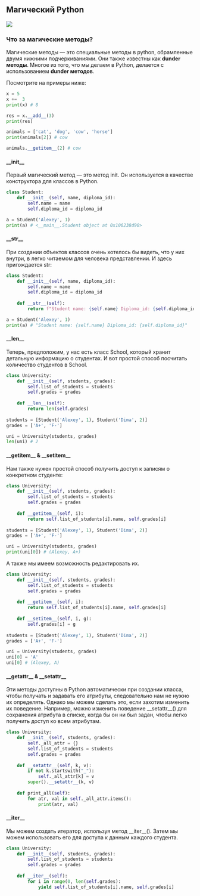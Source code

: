 ## Магический Python

![](python-images/magic.gif)

### Что за магические методы?

Магические методы — это специальные методы в python, обрамленные двумя нижними подчеркиваниями. Они также известны как **dunder методы**. Многое из того, что мы делаем в Python, делается с использованием **dunder методов**.

Посмотрите на примеры ниже:

```python
x = 5
x +=  3
print(x) # 8

res = x.__add__(3)
print(res)
``` 

```python
animals = ['cat', 'dog', 'cow', 'horse']
print(animals[2]) # cow

animals.__getitem__(2) # cow 
```

#### \_\_init__
Первый магический метод — это метод init. Он используется в качестве конструктора для классов в Python.
```python
class Student:
    def __init__(self, name, diploma_id):
        self.name = name
        self.diploma_id = diploma_id

a = Student('Alexey', 1)
print(a) # <__main__.Student object at 0x106238d90> 
```
#### \_\_str__
При создании объектов классов очень хотелось бы видеть, что у них внутри, в легко читаемом для человека представлении. И здесь пригождается str:
```python
class Student:
    def __init__(self, name, diploma_id):
        self.name = name
        self.diploma_id = diploma_id
    
    def __str__(self):
        return f"Student name: {self.name} Diploma_id: {self.diploma_id}"

a = Student('Alexey', 1)
print(a) # "Student name: {self.name} Diploma_id: {self.diploma_id}"
```
#### \_\_len__
Теперь, предположим, у нас есть класс School, который хранит детальную информацию о студентах. И вот простой способ посчитать количество студентов в School.
```python
class University:
    def __init__(self, students, grades):
        self.list_of_students = students
        self.grades = grades 
    
    def __len__(self):
        return len(self.grades)
        
students = [Student('Alexey', 1), Student('Dima', 2)]
grades = ['A+', 'F-']

uni = University(students, grades)
len(uni) # 2
```

#### \_\_getitem__ & \_\_setitem__
Нам также нужен простой способ получить доступ к записям о конкретном студенте:
```python
class University:
    def __init__(self, students, grades):
        self.list_of_students = students
        self.grades = grades 
    
    def __getitem__(self, i):
        return self.list_of_students[i].name, self.grades[i]
        
students = [Student('Alexey', 1), Student('Dima', 2)]
grades = ['A+', 'F-']

uni = University(students, grades)
print(uni[0]) # (Alexey, A+)
```
А также мы имеем возможность редактировать их.
```python
class University:
    def __init__(self, students, grades):
        self.list_of_students = students
        self.grades = grades 
    
    def __getitem__(self, i):
        return self.list_of_students[i].name, self.grades[i]
        
    def __setitem__(self, i, g):
        self.grades[i] = g
        
students = [Student('Alexey', 1), Student('Dima', 2)]
grades = ['A+', 'F-']

uni = University(students, grades)
uni[0] = 'A'
uni[0] # (Alexey, A)
```

#### \_\_getattr__ & \_\_setattr__
Эти методы доступны в Python автоматически при создании класса, чтобы получать и задавать его атрибуты, следовательно нам не нужно их определять. Однако мы можем сделать это, если захотим изменить их поведение.
Например, можно изменить поведение \_\_setattr__() для сохранения атрибута в списке, когда бы он ни был задан, чтобы легко получить доступ ко всем атрибутам.

```python
class University:
    def __init__(self, students, grades):
        self._all_attr = {}
        self.list_of_students = students
        self.grades = grades 
    
    def __setattr__(self, k, v):
        if not k.startswith("_"): 
            self._all_attr[k] = v
        super().__setattr__(k, v)
    
    def print_all(self):
        for atr, val in self._all_attr.items(): 
            print(atr, val)
```

#### \_\_iter__
Мы можем создать итератор, используя метод \_\_iter__(). Затем мы можем использовать его для доступа к данным каждого студента.

```python
class University:
    def __init__(self, students, grades):
        self.list_of_students = students
        self.grades = grades 
    
    def __iter__(self):
        for i in range(0, len(self.grades):
            yield self.list_of_students[i].name, self.grades[i]
```



